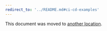 ```yaml
---
redirect_to: '../README.md#ci-cd-examples'
---
```


This document was moved to [another location](../README.md#contributed-examples).

<!-- This redirect file can be deleted after 2021-04-19. -->
<!-- Before deletion, see: https://docs.gitlab.com/ee/development/documentation/#move-or-rename-a-page -->
